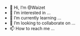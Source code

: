 - 👋 Hi, I’m @Waizet
- 👀 I’m interested in ...
- 🌱 I’m currently learning ...
- 💞️ I’m looking to collaborate on ...
- 📫 How to reach me ...

<!---
Waizet/Waizet is a ✨ special ✨ repository because its `README.md` (this file) appears on your GitHub profile.
You can click the Preview link to take a look at your changes.
--->

